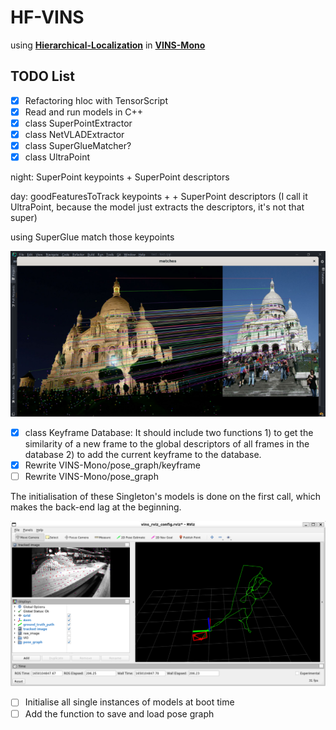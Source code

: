 # HF-VINS
using **[Hierarchical-Localization](https://github.com/cvg/Hierarchical-Localization)** in **[VINS-Mono](https://github.com/HKUST-Aerial-Robotics/VINS-Mono)**

## **TODO List**

- [x] Refactoring hloc with TensorScript
- [x] Read and run models in C++
- [x] class SuperPointExtractor
- [x] class NetVLADExtractor
- [x] class SuperGlueMatcher?
- [x] class UltraPoint

night: SuperPoint keypoints + SuperPoint descriptors

day: goodFeaturesToTrack keypoints +  + SuperPoint descriptors (I call it UltraPoint, because the model just extracts the descriptors, it's not that super)

using SuperGlue match those keypoints

![screenshot](screenshot.png)

- [x] class Keyframe Database: It should include two functions 1) to get the similarity of a new frame to the global descriptors of all frames in the database 2) to add the current keyframe to the database.
- [x] Rewrite VINS-Mono/pose_graph/keyframe
- [ ] Rewrite VINS-Mono/pose_graph

The initialisation of these Singleton's models is done on the first call, which makes the back-end lag at the beginning.

![screenshot2](screenshot2.png)

- [ ] Initialise all single instances of models at boot time
- [ ] Add the function to save and load pose graph